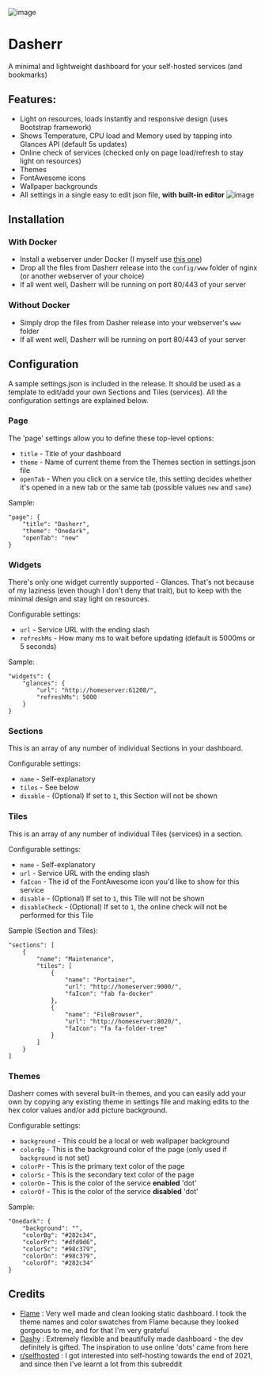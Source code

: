 ![image](https://user-images.githubusercontent.com/5120628/199825180-c7130c78-2e36-475b-a2d7-7c04c71ed513.png)

# Dasherr
A minimal and lightweight dashboard for your self-hosted services (and bookmarks)

## Features:
- Light on resources, loads instantly and responsive design (uses Bootstrap framework)
- Shows Temperature, CPU load and Memory used by tapping into Glances API (default 5s updates)
- Online check of services (checked only on page load/refresh to stay light on resources)
- Themes
- FontAwesome icons
- Wallpaper backgrounds
- All settings in a single easy to edit json file, **with built-in editor**
![image](https://user-images.githubusercontent.com/5120628/201361841-2f763600-4037-4961-8819-2be8c4597e06.png)

## Installation
### With Docker
- Install a webserver under Docker (I myself use [this one](https://hub.docker.com/r/linuxserver/nginx))
- Drop all the files from Dasherr release into the `config/www` folder of nginx (or another webserver of your choice)
- If all went well, Dasherr will be running on port 80/443 of your server

### Without Docker
- Simply drop the files from Dasher release into your webserver's `www` folder
- If all went well, Dasherr will be running on port 80/443 of your server

## Configuration
A sample settings.json is included in the release. It should be used as a template to edit/add your own Sections and Tiles (services). All the configuration settings are explained below.

### Page
The 'page' settings allow you to define these top-level options:
- `title` - Title of your dashboard
- `theme` - Name of current theme from the Themes section in settings.json file
- `openTab` - When you click on a service tile, this setting decides whether it's opened in a new tab or the same tab (possible values `new` and `same`)

Sample:
```
"page": {
	"title": "Dasherr",
	"theme": "Onedark",
	"openTab": "new"
}
```

### Widgets
There's only one widget currently supported - Glances. That's not because of my laziness (even though I don't deny that trait), but to keep with the minimal design and stay light on resources.

Configurable settings:
- `url` - Service URL with the ending slash
- `refreshMs` - How many ms to wait before updating (default is 5000ms or 5 seconds)

Sample:
```
"widgets": {
	"glances": {
		"url": "http://homeserver:61208/",
		"refreshMs": 5000
	}
}
```

### Sections
This is an array of any number of individual Sections in your dashboard.

Configurable settings:
- `name` - Self-explanatory
- `tiles` - See below
- `disable` - (Optional) If set to `1`, this Section will not be shown

### Tiles
This is an array of any number of individual Tiles (services) in a section.

Configurable settings:
- `name` - Self-explanatory
- `url` - Service URL with the ending slash
- `faIcon` - The id of the FontAwesome icon you'd like to show for this service
- `disable` - (Optional) If set to `1`, this Tile will not be shown
- `disableCheck` - (Optional) If set to `1`, the online check will not be performed for this Tile

Sample (Section and Tiles):
```
"sections": [
	{
		"name": "Maintenance",
		"tiles": [
			{
				"name": "Portainer",
				"url": "http://homeserver:9000/",
				"faIcon": "fab fa-docker"
			},
			{
				"name": "FileBrowser",
				"url": "http://homeserver:8020/",
				"faIcon": "fa fa-folder-tree"
			}
		]
	}
]
```

### Themes
Dasherr comes with several built-in themes, and you can easily add your own by copying any existing theme in settings file and making edits to the hex color values and/or add picture background.

Configurable settings:
- `background` - This could be a local or web wallpaper background
- `colorBg` - This is the background color of the page (only used if `background` is not set)
- `colorPr` - This is the primary text color of the page
- `colorSc` - This is the secondary text color of the page
- `colorOn` - This is the color of the service **enabled** 'dot'
- `colorOf` - This is the color of the service **disabled** 'dot'

Sample:
```
"Onedark": {
	"background": "",
	"colorBg": "#282c34",
	"colorPr": "#dfd9d6",
	"colorSc": "#98c379",
	"colorOn": "#98c379",
	"colorOf": "#282c34"
}
``` 

## Credits
- [Flame](https://github.com/jordanm88/flame-dashboard) : Very well made and clean looking static dashboard. I took the theme names and color swatches from Flame because they looked gorgeous to me, and for that I'm very grateful
- [Dashy](https://github.com/lissy93/dashy) : Extremely flexible and beautifully made dashboard - the dev definitely is gifted. The inspiration to use online 'dots' came from here
- [r/selfhosted](https://www.reddit.com/r/selfhosted/) : I got interested into self-hosting towards the end of 2021, and since then I've learnt a lot from this subreddit
